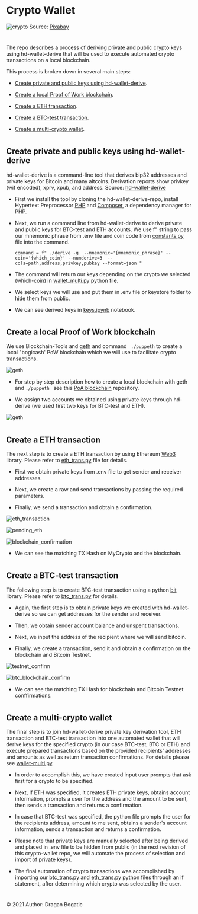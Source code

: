 #
# Crypto Wallet

![crypto](images/cryptocurrency.jpg)
Source: [Pixabay](https://pixabay.com/photos/cryptocurrency-business-finance-3085139/#)
#

The repo describes a process of deriving private and public crypto keys using hd-wallet-derive that  will be used to execute automated crypto transactions on a local blockchain.

This process is broken down in several main steps:

* [Create private and public keys using hd-wallet-derive](#create-private-and-public-keys-using-hd-wallet-derive). 

* [Create a local Proof of Work blockchain](#create-a-local-proof-of-work-blockchain).

* [Create a ETH transaction](#create-a-eth-transaction). 

* [Create a BTC-test transaction](#create-a-btc-test-transaction).

* [Create a multi-crypto wallet](#create-a-multi-crypto-wallet). 

#
## Create private and public keys using hd-wallet-derive

hd-wallet-derive is a command-line tool that derives bip32 addresses and private keys for Bitcoin and many altcoins. Derivation reports show privkey (wif encoded), xprv, xpub, and address. Source: [hd-wallet-derive](https://github.com/dan-da/hd-wallet-derive)

* First we install the tool by cloning the hd-wallet-derive-repo, install Hypertext Preprocessor [PHP](https://www.php.net/manual/en/intro-whatis.php) and [Composer](https://getcomposer.org/), a dependency manager for PHP.

* Next, we run a command line from hd-wallet-derive to derive private and public keys for BTC-test and ETH accounts. We use f" string to pass our mnemonic phrase from .env file and coin code from [constants.py](https://github.com/dbogatic/crypto_wallet/blob/main/constants.py) file into the command. 

    ` command = f" ./derive -g  --mnemonic='{mnemonic_phrase}' --coin='{which_coin}' --numderive=3  --cols=path,address,privkey,pubkey --format=json " `

* The command will return our keys depending on the crypto we selected (which-coin) in [wallet_multi.py](https://github.com/dbogatic/crypto_wallet/blob/main/wallet_multi.py) python file. 

* We select keys we will use and put them in .env file or keystore folder to hide them from public.

* We can see derived keys in [keys.ipynb](https://github.com/dbogatic/crypto_wallet/blob/main/keys.ipynb) notebook.
#
## Create a local Proof of Work blockchain

We use Blockchain-Tools and [geth](https://geth.ethereum.org/) and command ` ./puppeth` to create a local "bogicash' PoW blockchain which we will use to facilitate crypto transactions. 

![geth](images/Screen_Shot1.png)

* For step by step description how to create a local blockchain with geth and `./puppeth ` see this [PoA blockchain](https://github.com/dbogatic/poa_blockchain) repository.

* We assign two accounts we obtained using private keys through hd-derive (we used first two keys for BTC-test and ETH).

![geth](images/Screen_Shot2.png)
#
## Create a ETH transaction

The next step is to create a ETH transaction by using Ethereum [Web3](https://web3js.readthedocs.io/en/v1.3.0/) library. Please refer to [eth_trans.py](https://github.com/dbogatic/crypto_wallet/blob/main/eth_trans.py) file for details.

* First we obtain private keys from .env file to get sender and receiver addresses. 

* Next, we create a raw and send transactions by passing the required parameters.

* Finally, we send a transaction and obtain a confirmation.

![eth_transaction](images/Screen_Shot3.png)

![pending_eth](images/Screen_Shot4.png)

![blockchain_confirmation](images/Screen_Shot5.png)

* We can see the matching TX Hash on MyCrypto and the blockchain.
#
## Create a BTC-test transaction

The following step is to create BTC-test transaction using a python [bit](https://pypi.org/project/bit/) library. Please refer to [btc_trans.py](https://github.com/dbogatic/crypto_wallet/blob/main/btc_trans.py) for details. 

* Again, the first step is to obtain private keys we created with hd-wallet-derive so we can get addresses for the sender and receiver.

* Then, we obtain sender account balance and unspent transactions. 

* Next, we input the address of the recipient where we will send bitcoin.

* Finally, we create a transaction, send it and obtain a confirmation on the blockchain and Bitcoin Testnet. 

![testnet_confirm](images/Screen_Shot7.png)

![btc_blockchain_confirm](images/Screen_Shot8.png)

* We can see the matching TX Hash for blockchain and Bitcoin Testnet conffirmations.

#
## Create a multi-crypto wallet

The final step is to join hd-wallet-derive private key derivation tool, ETH transaction and BTC-test transaction into one automated wallet that will derive keys for the specified crypto (in our case BTC-test, BTC or ETH) and execute prepared transactions based on the provided recipients' addresses and amounts as well as return transaction confirmations. For details please see [wallet-multi.py](https://github.com/dbogatic/crypto_wallet/blob/main/wallet_multi.py).

* In order to accomplish this, we have created input user prompts that ask first for a crypto to be specified.

* Next, if ETH was specified, it creates ETH private keys, obtains account information, prompts a user for the address and the amount to be sent, then sends a transaction and returns a confirmation.

* In case that BTC-test was specified, the python file prompts the user for the recipients address, amount to me sent, obtains a sender's account information, sends a transaction and returns a confirmation.

* Please note that private keys are manually selected after being derived and placed in .env file to be hidden from public (in the next revision of this crypto-wallet repo, we will automate the process of selection and import of private keys).

* The final automation of crypto transactions was accomplished by importing our [btc_trans.py](https://github.com/dbogatic/crypto_wallet/blob/main/btc_trans.py) and [eth_trans.py](https://github.com/dbogatic/crypto_wallet/blob/main/eth_trans.py) python files through an if statement, after determining which crypto was selected by the user.
#
© 2021 Author: Dragan Bogatic

